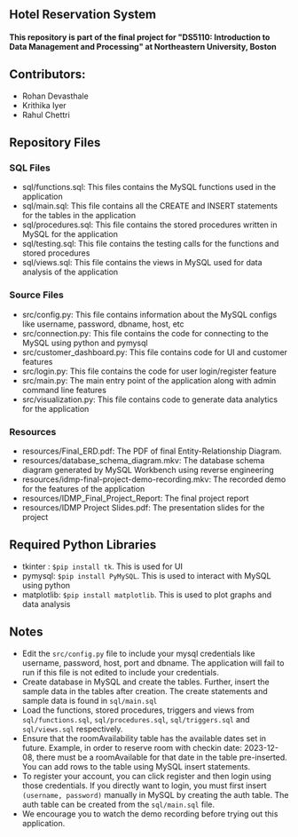 ## Hotel Reservation System

#### This repository is part of the final project for "DS5110: Introduction to Data Management and Processing" at Northeastern University, Boston

## Contributors:
- Rohan Devasthale
- Krithika Iyer
- Rahul Chettri

## Repository Files

### SQL Files
- sql/functions.sql: This files contains the MySQL functions used in the application
- sql/main.sql: This file contains all the CREATE and INSERT statements for the tables in the application
- sql/procedures.sql: This file contains the stored procedures written in MySQL for the application
- sql/testing.sql: This file contains the testing calls for the functions and stored procedures
- sql/views.sql: This file contains the views in MySQL used for data analysis of the application

### Source Files
- src/config.py: This file contains information about the MySQL configs like username, password, dbname, host, etc
- src/connection.py: This file contains the code for connecting to the MySQL using python and pymysql
- src/customer_dashboard.py: This file contains code for UI and customer features
- src/login.py: This file contains the code for user login/register feature
- src/main.py: The main entry point of the application along with admin command line features
- src/visualization.py: This file contains code to generate data analytics for the application

### Resources
- resources/Final_ERD.pdf: The PDF of final Entity-Relationship Diagram.
- resources/database_schema_diagram.mkv: The database schema diagram generated by MySQL Workbench using reverse engineering
- resources/idmp-final-project-demo-recording.mkv: The recorded demo for the features of the application
- resources/IDMP_Final_Project_Report: The final project report 
- resources/IDMP Project Slides.pdf: The presentation slides for the project

## Required Python Libraries
- tkinter : `$pip install tk`. This is used for UI
- pymysql: `$pip install PyMySQL`. This is used to interact with MySQL using python 
- matplotlib: `$pip install matplotlib`. This is used to plot graphs and data analysis

## Notes
- Edit the `src/config.py` file to include your mysql credentials like username, password, host, port and dbname. The application will fail to run if this file is not edited to include your credentials.
- Create database in MySQL and create the tables. Further, insert the sample data in the tables after creation. The create statements and sample data is found in `sql/main.sql`
- Load the functions, stored procedures, triggers and views from `sql/functions.sql`, `sql/procedures.sql`, `sql/triggers.sql` and `sql/views.sql` respectively.
- Ensure that the roomAvailability table has the available dates set in future. Example, in order to reserve room with checkin date: 2023-12-08, there must be a roomAvailable for that date in the table pre-inserted. You can add rows to the table using MySQL insert statements.
- To register your account, you can click register and then login using those credentials. If you directly want to login, you must first insert `(username, password)` manually in MySQL by creating the auth table. The auth table can be created from the `sql/main.sql` file.
- We encourage you to watch the demo recording before trying out this application. 